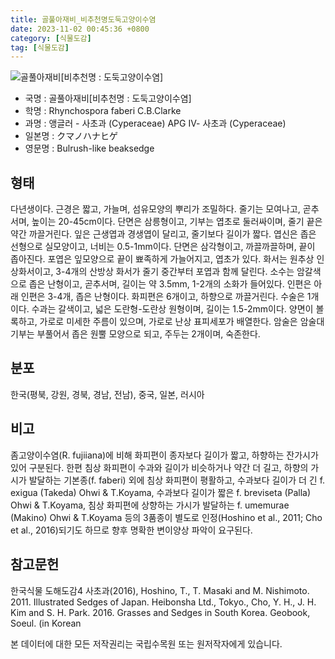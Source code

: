 ```yaml
---
title: 골풀아재비_비추천명도둑고양이수염
date: 2023-11-02 00:45:36 +0800
category: [식물도감]
tag: [식물도감]
---
```




![골풀아재비[비추천명 : 도둑고양이수염]](/fileUpload/plants/basic/Cyperaceae/Rhynchospora/5456/5456_1_th2.jpg)
- 국명 : 골풀아재비[비추천명 : 도둑고양이수염]
- 학명 : Rhynchospora faberi C.B.Clarke
- 과명 : 앵글러 - 사초과 (Cyperaceae) APG Ⅳ- 사초과 (Cyperaceae)
- 일본명 : クマノハナヒゲ
- 영문명 : Bulrush-like beaksedge


## 형태
다년생이다. 근경은 짧고, 가늘며, 섬유모양의 뿌리가 조밀하다. 줄기는 모여나고, 곧추서며, 높이는 20-45cm이다. 단면은 삼릉형이고, 기부는 엽초로 둘러싸이며, 줄기 끝은 약간 까끌거린다. 잎은 근생엽과 경생엽이 달리고, 줄기보다 길이가 짧다. 엽신은 좁은 선형으로 실모양이고, 너비는 0.5-1mm이다. 단면은 삼각형이고, 까끌까끌하며, 끝이 좁아진다. 포엽은 잎모양으로 끝이 뾰족하게 가늘어지고, 엽초가 있다. 화서는 원추상 인상화서이고, 3-4개의 산방상 화서가 줄기 중간부터 포엽과 함께 달린다. 소수는 암갈색으로 좁은 난형이고, 곧추서며, 길이는 약 3.5mm, 1-2개의 소화가 들어있다. 인편은 아래 인편은 3-4개, 좁은 난형이다. 화피편은 6개이고, 하향으로 까끌거린다. 수술은 1개이다. 수과는 갈색이고, 넓은 도란형-도란상 원형이며, 길이는 1.5-2mm이다. 양면이 볼록하고, 가로로 미세한 주름이 있으며, 가로로 난상 표피세포가 배열한다. 암술은 암술대 기부는 부풀어서 좁은 원뿔 모양으로 되고, 주두는 2개이며, 숙존한다.
## 분포
한국(평북, 강원, 경북, 경남, 전남), 중국, 일본, 러시아
## 비고
좀고양이수염(R. fujiiana)에 비해 화피편이 종자보다 길이가 짧고, 하향하는 잔가시가 있어 구분된다. 한편 침상 화피편이 수과와 길이가 비슷하거나 약간 더 길고, 하향의 가시가 발달하는 기본종(f. faberi) 외에 침상 화피편이 평활하고, 수과보다 길이가 더 긴 f. exigua (Takeda) Ohwi & T.Koyama, 수과보다 길이가 짧은 f. breviseta (Palla) Ohwi & T.Koyama, 침상 화피편에 상향하는 가시가 발달하는 f. umemurae (Makino) Ohwi & T.Koyama 등의 3품종이 별도로 인정(Hoshino et al., 2011; Cho et al., 2016)되기도 하므로 향후 명확한 변이양상 파악이 요구된다.
## 참고문헌
한국식물 도해도감4 사초과(2016), Hoshino, T., T. Masaki and M. Nishimoto. 2011. Illustrated Sedges of Japan. Heibonsha Ltd., Tokyo., Cho, Y. H., J. H. Kim and S. H. Park. 2016. Grasses and Sedges in South Korea. Geobook, Soeul. (in Korean






본 데이터에 대한 모든 저작권리는 국립수목원 또는 원저작자에게 있습니다.
